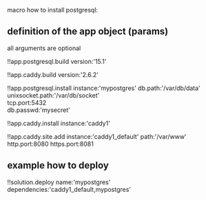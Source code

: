 
macro how to install postgresql:


## definition of the app object (params)

all arguments are optional

!!app.postgresql.build
    version:'15.1'   

!!app.caddy.build
    version:'2.6.2'

!!app.postgresql.install 
    instance:'mypostgres'
    db.path:'/var/db/data'              
    unixsocket.path:'/var/db/socket'    
    tcp.port:5432                       
    db.passwd:'mysecret'                

!!app.caddy.install 
    instance:'caddy1'

!!app.caddy.site.add 
    instance:'caddy1_default'
    path:'/var/www'
    http.port:8080
    https.port:8081


## example how to deploy

!!solution.deploy 
    name:'mypostgres' 
    dependencies:'caddy1_default,mypostgres'

